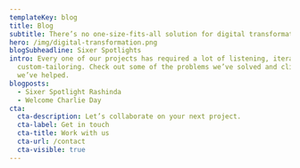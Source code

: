 ```yaml
---
templateKey: blog
title: Blog
subtitle: There’s no one-size-fits-all solution for digital transformation.
hero: /img/digital-transformation.png
blogSubheadline: Sixer Spotlights
intro: Every one of our projects has required a lot of listening, iterating, and
  custom-tailoring. Check out some of the problems we’ve solved and clients
  we’ve helped.
blogposts:
  - Sixer Spotlight Rashinda
  - Welcome Charlie Day
cta:
  cta-description: Let’s collaborate on your next project.
  cta-label: Get in touch
  cta-title: Work with us
  cta-url: /contact
  cta-visible: true
---
```

